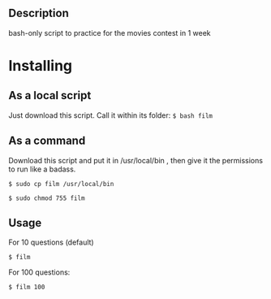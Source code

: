 ## Description
bash-only script to practice for the movies contest in 1 week

# Installing

## As a local script
Just download this script. Call it within its folder:
``$ bash film``

## As a command
Download this script and put it in /usr/local/bin , then give it the permissions to run like a badass.

``$ sudo cp film /usr/local/bin``

``$ sudo chmod 755 film``

## Usage

For 10 questions (default)

``$ film``

For 100 questions:

``$ film 100`` 
